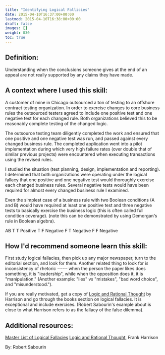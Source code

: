 ```yaml
---
title: "Identifying Logical Fallicies"
date: 2015-04-10T16:37:00+00:00
lastmod: 2015-04-10T16:38:00+00:00
draft: false
images: []
weight: 030
toc: true
---
```


## Definition:

Understanding when the conclusions someone gives at the end of an appeal are not really supported by any claims they have made.

## A context where I used this skill:

A customer of mine in Chicago outsourced a ton of testing to an offshore contract testing organization.
In order to exercise changes to core business rules the outsourced testers agreed to include one positive test and one negative test for each changed rule.
Both organizations believed this to be reasonably complete testing of the changed logic.

The outsource testing team diligently completed the work and ensured that one positive and one negative test was run, and passed against every changed business rule.
The completed application went into a pilot implementation during which very high failure rates (over double that of similar previous projects) were encountered when executing transactions using the revised rules.

I studied the situation (test planning, design, implementation and reporting).
I determined that both organizations were operating under the logical fallacy that one positive and one negative test would thoroughly exercise each changed business rules.
Several negative tests would have been required for almost every changed business rule I examined.

Even the simplest case of a business rule with two Boolean conditions (A and B) would have required at least one positive test and three negative tests to basically exercise the business logic (this is often called full condition coverage).
(note this can be demonstrated by using Demorgan's rule in Boolean algebra).

AB
T T Positive
T F Negative
F T Negative
F F Negative

## How I'd recommend someone learn this skill:

First study logical fallacies, then pick up any major newspaper, turn to the editorial section, and look for them.
Another related thing to look for is inconsistency of rhetoric -‐‑-‐‑ when the person the paper likes does something, it is "leadership", while when the opposition does it, it is "manipulation."
(Another example: "lies" vs "mistakes", "bad word choice", and "misunderstood.").

If you are really motivated, get a copy of [Logic and Rational Thought](http://www.amazon.com/Logic-Rational-Thought-Frank-Harrison/dp/0314668144) by Harrison and go through the books section on logical fallacies.
It is exceptional and include exercises.
(Robert Sabourin's example about is close to what Harrison refers to as the fallacy of the false dilemma).

## Additional resources:

[Master List of Logical Fallacies](http://utminers.utep.edu/omwilliamson/ENGL1311/fallacies.htm)
[Logic and Rational Thought](http://www.amazon.com/Logic-Rational-Thought-Frank-Harrison/dp/0314668144), Frank Harrison


By: Robert Sabourin

